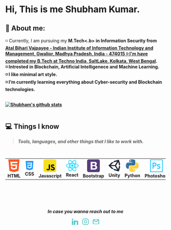 # Hi, This is me Shubham Kumar. 

## :raising_hand: About me:
◽ Currently, I am pursuing my <b>M.Tech<.b> in Information Security from <a href="https://www.iiitm.ac.in/index.php/en/"> Atal Bihari Vajpayee - Indian Institute of Information Technology and Management, Gwalior, Madhya Pradesh, India - 474015
◽ I'm have completed my <b>B.Tech</b> at <a href="https://www.ticollege.ac.in/"> <b>Techno India, SaltLake, Kolkata, West Bengal</b></a>.<br>
◽ Intrested in <b>Blockchain</b>, <b>Artificial Intelligenece</b> and <b>Machine Learning</b>.<br>
◽ I like minimal art style.<br>
◽ I’m currently learning everything about **Cyber-security** and **Blockchain** technologies.<br>

<br>
<a href="https://github.com/ishubhamkr">
   <img src="https://github-readme-stats.vercel.app/api?username=ishubhamkr&hide=issues&show_icons=true&theme=gotham&locale=en&layout=compact" alt="Shubham's github stats" width=450px/>
</a><br><br>

<div id="tech"></div>

## 💻 Things I know
> <i>Tools, languages, and other things that I like to work with.</i>
<br>
<table>
  <tr>
    <td align="center" width="96">
      <a>
        <img src="https://github.com/ishubhamkr/ishubhamkr/blob/main/icons/html.svg" width="40"/>
      </a>
      <br>HTML
    </td>
    <td align="center" width="96">
      <a>
        <img src="https://github.com/ishubhamkr/ishubhamkr/blob/main/icons/css.svg" width="40"/>
      </a>
      <br>CSS
    </td>
    <td align="center" width="96">
      <a>
        <img src="https://github.com/ishubhamkr/ishubhamkr/blob/main/icons/js.svg" width="40"/>
      </a>
      <br>Javascript
    </td>
    <td align="center" width="96">
      <a>
        <img src="https://github.com/ishubhamkr/ishubhamkr/blob/main/icons/react.svg" width="40"/>
      </a>
      <br>React
    </td>
    <td align="center" width="96">
      <a>
        <img src="https://github.com/ishubhamkr/ishubhamkr/blob/main/icons/bootstrap.svg" width="40"/>
      </a>
      <br>Bootstrap
    </td>
    <td align="center" width="96">
      <a>
        <img src="https://github.com/ishubhamkr/ishubhamkr/blob/main/icons/unity.svg" width="40"/>
      </a>
      <br>Unity
    </td>
    <td align="center" width="96">
      <a>
        <img src="https://github.com/ishubhamkr/ishubhamkr/blob/main/icons/py.svg" width="40"/>
      </a>
      <br>Python
    </td>
    <td align="center" width="96">
      <a>
        <img src="https://github.com/ishubhamkr/ishubhamkr/blob/main/icons/ps.svg" width="40"/>
      </a>
      <br>Photoshop
    </td> 
  </tr>
</table>
<br>

##
<br>
<p align="center"=><i>In case you wanna reach out to me</i></p>
 <p align="center">
  <a href="https://www.linkedin.com/in/imshubhamkumar/"><img alt="LinkedIn" title="LinkedIn" src="https://github.com/ishubhamkr/ishubhamkr/blob/main/icons/linkedin.svg" width=20px" /></a>&nbsp;&nbsp;&nbsp;
  <a href="https://www.instagram.com/_mshubham/"><img alt="Instagram" title="Instagram" src="https://github.com/ishubhamkr/ishubhamkr/blob/main/icons/instagram.svg" width=20px/></a>&nbsp;&nbsp;&nbsp;
   <a href="mshubham0309@gmail.com"><img alt="mail" title="mail" src="https://github.com/ishubhamkr/ishubhamkr/blob/main/icons/gmail.svg" width=20px/></a>
</p>
<br>

